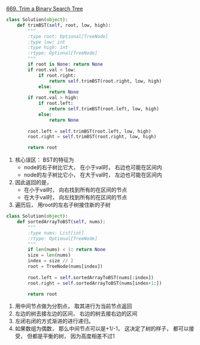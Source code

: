 [669. Trim a Binary Search Tree](https://leetcode.com/problems/trim-a-binary-search-tree/)
```python
class Solution(object):
    def trimBST(self, root, low, high):
        """
        :type root: Optional[TreeNode]
        :type low: int
        :type high: int
        :rtype: Optional[TreeNode]
        """
        if root is None: return None
        if root.val < low:
            if root.right:
                return self.trimBST(root.right, low, high)
            else:
                return None
        if root.val > high:
            if root.left:
                return self.trimBST(root.left, low, high)
            else:
                return None
        
        root.left = self.trimBST(root.left, low, high)
        root.right = self.trimBST(root.right, low, high)

        return root
```
1. 核心误区： BST的特征为
    * node的右子树比它大， 在小于val时， 右边也可能在区间内
    * node的左子树比它小， 在大于val时， 左边也可能在区间内
2. 因此返回的是， 
    * 在小于val时， 向右找到所有的在区间的节点
    * 在大于val时， 向左找到所有的在区间的节点
3. 遍历后， 用root的左右子树接住新的子树


```python
class Solution(object):
    def sortedArrayToBST(self, nums):
        """
        :type nums: List[int]
        :rtype: Optional[TreeNode]
        """
        if len(nums) < 1: return None
        size = len(nums)
        index = size // 2
        root = TreeNode(nums[index])
        
        root.left = self.sortedArrayToBST(nums[:index])
        root.right = self.sortedArrayToBST(nums[index+1:])

        return root
```
1. 用中间节点做为分割点， 取其进行为当前节点返回
2. 左边的树去接左边的区间， 右边的树去接右边的区间
3. 左闭右闭的方式渐进的进行递归。
4. 如果数组为偶数， 那么中间节点可以是+1/-1， 这决定了树的样子， 都可以接受， 但都是平衡的树， 因为高度相差不过1

